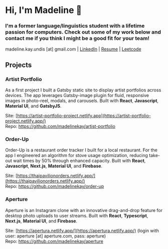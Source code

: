 # Hi, I'm Madeline 👋

### I'm a former language/linguistics student with a lifetime passion for computers. Check out some of my work below and contact me if you think I might be a good fit for your team!

madeline.kay.undis [at] gmail.com | [LinkedIn](https://www.linkedin.com/in/mad22und6780/) | [Resume](https://resume-2022-software.netlify.app/assets/Resume_Madeline_Undis.pdf) | [Leetcode](https://leetcode.com/madelinekay/)

## Projects

### Artist Portfolio

As a first project I built a Gatsby static site to display artist portfolios across devices. The app leverages Gatsby-image plugin for fluid, responsive images in photo-reel, modals, and carousels. Built with **React**, **Javascript**,  **Material UI**, and **GatsbyJS**.

Site: [https://artist-portfolio-project.netlify.app](https://artist-portfolio-project.netlify.app/)<br>
Repo: https://github.com/madelinekay/artist-portfolio

### Order-Up

Order-Up is a restaurant order tracker I built for a local restaurant. For the app I engineered an algorithm for stove usage optimization, reducing take-out wait times by 50% through enhanced capacity. Built with **React**, **Javascript**, **Next.js**, **Material UI**, and **Firebase**.

Site: [https://thaipavilionorders.netlify.app/](https://thaipavilionorders.netlify.app/)<br>
Repo: https://github.com/madelinekay/order-up

### Aperture

Aperture is an Instagram clone with an innovative drag-and-drop feature for desktop photo uploads to user streams. Built with **React**, **Typescript**, **Next.js**, **Material UI**, and **Firebase**.

Site: [https://apertura.netlify.app/](https://apertura.netlify.app/) (login with user: aperture [at] aperture.com, pass: aperture)<br>
Repo: https://github.com/madelinekay/aperture
